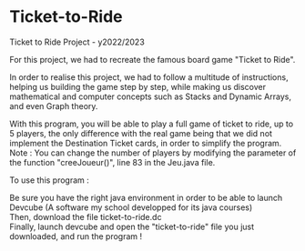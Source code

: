 # Ticket-to-Ride
Ticket to Ride Project - y2022/2023  

For this project, we had to recreate the famous board game "Ticket to Ride".
  
In order to realise this project, we had to follow a multitude of instructions, helping us building the game step by step, while making us discover mathematical and computer concepts such as Stacks and Dynamic Arrays, and even Graph theory.  
  
With this program, you will be able to play a full game of ticket to ride, up to 5 players, the only difference with the real game being that we did not implement the Destination Ticket cards, in order to simplify the program.  
Note : You can change the number of players by modifying the parameter of the function "creeJoueur()", line 83 in the Jeu.java file.
  
To use this program :  
  
Be sure you have the right java environment in order to be able to launch Devcube (A software my school developped for its java courses)  
Then, download the file ticket-to-ride.dc  
Finally, launch devcube and open the "ticket-to-ride" file you just downloaded, and run the program !  
